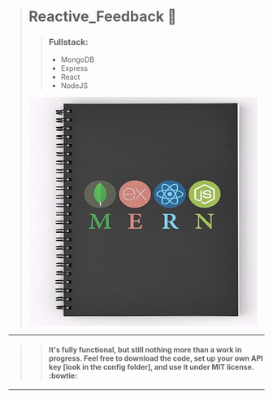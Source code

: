 > # Reactive_Feedback :email:
> > ### Fullstack: 
> > * MongoDB
> > * Express
> > * React
> > * NodeJS
> <img src="https://github.com/BiggaHD/Reactive_Feedback/blob/master/MERN_stack.JPG" height="450" width="450">
___

> > #### It's fully functional, but still nothing more than a work in progress. Feel free to download the code, set up your own API key [look in the config folder], and use it under MIT license. :bowtie:
___
